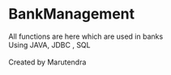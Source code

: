 # BankManagement 
All functions are here which are used in banks
<br>Using JAVA, JDBC , SQL </br>
<br>Created by Marutendra</br>
